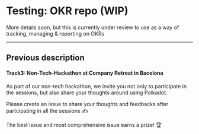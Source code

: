 # Testing: OKR repo (WIP)
More details soon, but this is currently under review to use as a way of tracking, managing & reporting on OKRs

___
## Previous description
#### Track3: Non-Tech-Hackathon at Company Retreat in Bacelona
As part of our non-tech hackathon, we invite you not only to participate in the sessions, but also share your thoughts around using Polkadot.

Please create an issue to share your thoughts and feedbacks after partcipating in all the sessions ✍️

The best issue and most comprehensive issue earns a prize! 🏆
